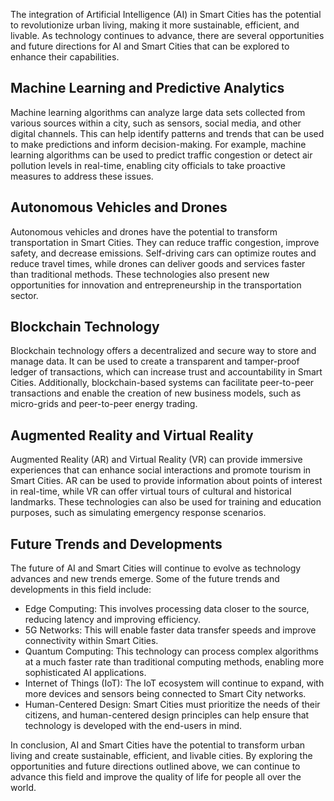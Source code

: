 
The integration of Artificial Intelligence (AI) in Smart Cities has the potential to revolutionize urban living, making it more sustainable, efficient, and livable. As technology continues to advance, there are several opportunities and future directions for AI and Smart Cities that can be explored to enhance their capabilities.

Machine Learning and Predictive Analytics
-----------------------------------------

Machine learning algorithms can analyze large data sets collected from various sources within a city, such as sensors, social media, and other digital channels. This can help identify patterns and trends that can be used to make predictions and inform decision-making. For example, machine learning algorithms can be used to predict traffic congestion or detect air pollution levels in real-time, enabling city officials to take proactive measures to address these issues.

Autonomous Vehicles and Drones
------------------------------

Autonomous vehicles and drones have the potential to transform transportation in Smart Cities. They can reduce traffic congestion, improve safety, and decrease emissions. Self-driving cars can optimize routes and reduce travel times, while drones can deliver goods and services faster than traditional methods. These technologies also present new opportunities for innovation and entrepreneurship in the transportation sector.

Blockchain Technology
---------------------

Blockchain technology offers a decentralized and secure way to store and manage data. It can be used to create a transparent and tamper-proof ledger of transactions, which can increase trust and accountability in Smart Cities. Additionally, blockchain-based systems can facilitate peer-to-peer transactions and enable the creation of new business models, such as micro-grids and peer-to-peer energy trading.

Augmented Reality and Virtual Reality
-------------------------------------

Augmented Reality (AR) and Virtual Reality (VR) can provide immersive experiences that can enhance social interactions and promote tourism in Smart Cities. AR can be used to provide information about points of interest in real-time, while VR can offer virtual tours of cultural and historical landmarks. These technologies can also be used for training and education purposes, such as simulating emergency response scenarios.

Future Trends and Developments
------------------------------

The future of AI and Smart Cities will continue to evolve as technology advances and new trends emerge. Some of the future trends and developments in this field include:

* Edge Computing: This involves processing data closer to the source, reducing latency and improving efficiency.
* 5G Networks: This will enable faster data transfer speeds and improve connectivity within Smart Cities.
* Quantum Computing: This technology can process complex algorithms at a much faster rate than traditional computing methods, enabling more sophisticated AI applications.
* Internet of Things (IoT): The IoT ecosystem will continue to expand, with more devices and sensors being connected to Smart City networks.
* Human-Centered Design: Smart Cities must prioritize the needs of their citizens, and human-centered design principles can help ensure that technology is developed with the end-users in mind.

In conclusion, AI and Smart Cities have the potential to transform urban living and create sustainable, efficient, and livable cities. By exploring the opportunities and future directions outlined above, we can continue to advance this field and improve the quality of life for people all over the world.

